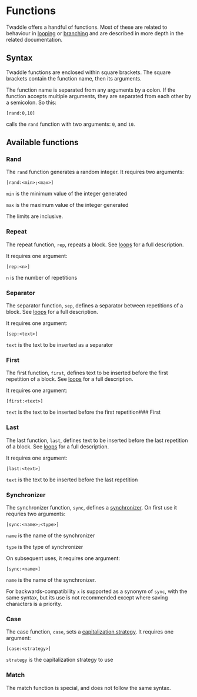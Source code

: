 # Functions 

Twaddle offers a handful of functions. Most of these are related to behaviour
in [looping](loops.md) or [branching](branching.md) and are described in more 
depth in the related documentation. 

## Syntax

Twaddle functions are enclosed within square brackets. The square brackets
contain the function name, then its arguments. 

The function name is separated from any arguments by a colon. If the 
function accepts multiple arguments, they are separated from each other
by a semicolon. So this:

`[rand:0,10]`

calls the `rand` function with two arguments: `0`, and `10`. 

## Available functions

### Rand

The `rand` function generates a random integer. It requires two arguments:

`[rand:<min>;<max>]`

`min` is the minimum value of the integer generated

`max` is the maximum value of the integer generated

The limits are inclusive. 

### Repeat

The repeat function, `rep`, repeats a block. See [loops](loops.md) for a
full description.

It requires one argument:

`[rep:<n>]`

`n` is the number of repetitions

### Separator

The separator function, `sep`, defines a separator between repetitions of a 
block. See [loops](loops.md) for a full description.

It requires one argument:

`[sep:<text>]`

`text` is the text to be inserted as a separator

### First

The first function, `first`, defines text to be inserted before the first
repetition of a block. See [loops](loops.md) for a full description.

It requires one argument:

`[first:<text>]`

`text` is the text to be inserted before the first repetition### First

### Last

The last function, `last`, defines text to be inserted before the last
repetition of a block. See [loops](loops.md) for a full description.

It requires one argument:

`[last:<text>]`

`text` is the text to be inserted before the last repetition

### Synchronizer

The synchronizer function, `sync`, defines a [synchronizer](synchronizers.md). 
On first use it requries two arguments:

`[sync:<name>;<type>]`

`name` is the name of the synchronizer

`type` is the type of synchronizer

On subsequent uses, it requires one argument:

`[sync:<name>]`

`name` is the name of the synchronizer.

For backwards-compatibility `x` is supported as a synonym of `sync`, with the
same syntax, but its use is not recommended except where saving characters is
a priority.

### Case

The case function, `case`, sets a 
[capitalization strategy](capitalization.md). It requires one argument:

`[case:<strategy>]`

`strategy` is the capitalization strategy to use

### Match

The match function is special, and does not follow the same syntax. 
